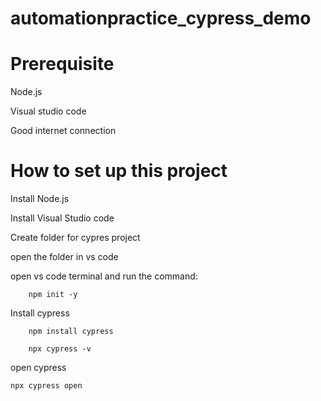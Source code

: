 # automationpractice_cypress_demo

# Prerequisite
Node.js

Visual studio code

Good internet connection

# How to set up this project
Install Node.js

Install Visual Studio code

Create folder for cypres project 

open the folder in vs code

open vs code terminal and run the command:

        npm init -y
        
Install cypress

        npm install cypress
    
        npx cypress -v
        
open cypress

    npx cypress open
